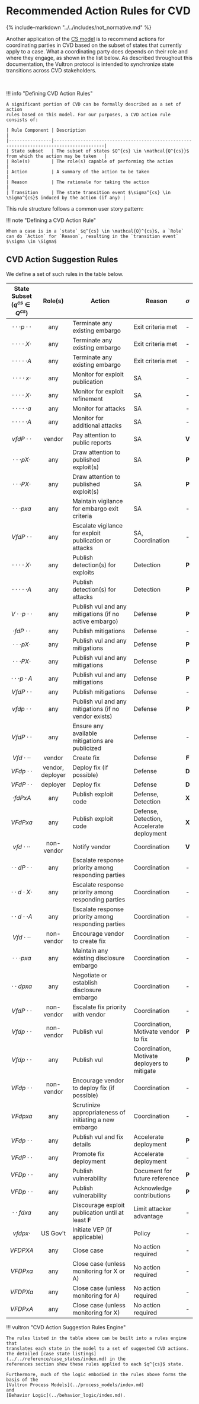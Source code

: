 # Recommended Action Rules for CVD

{% include-markdown "../../includes/not_normative.md" %}

Another application of the [CS model](../process_models/cs/index.md) is to
recommend actions for coordinating parties in CVD based on the subset of states that
currently apply to a case. What a coordinating party does depends on
their role and where they engage, as shown in the list below. As
described throughout this documentation, the Vultron protocol is intended
to synchronize state transitions across CVD stakeholders.

<!-- for spacing -->
<br/>

!!! info "Defining CVD Action Rules"

    A significant portion of CVD can be formally described as a set of action
    rules based on this model. For our purposes, a CVD action rule consists of:
    
    | Rule Component | Description                                                                             |
    |----------------|-----------------------------------------------------------------------------------------|
    | State subset   | The subset of states $Q^{cs} \in \mathcal{Q^{cs}}$ from which the action may be taken   |
    | Role(s)        | The role(s) capable of performing the action                                            |
    | Action         | A summary of the action to be taken                                                     |
    | Reason         | The rationale for taking the action                                                     |
    | Transition     | The state transition event $\sigma^{cs} \in \Sigma^{cs}$ induced by the action (if any) |

This rule structure follows a common user story pattern:

!!! note "Defining a CVD Action Rule"

    When a case is in a `state` $q^{cs} \in \mathcal{Q}^{cs}$, a `Role`
    can do `Action` for `Reason`, resulting in the `transition event`
    $\sigma \in \Sigma$

## CVD Action Suggestion Rules

We define a set of such rules in the table below.

| State Subset<br/>($q^{cs} \in Q^{cs}$) |     Role(s)      | Action                                                 | Reason                                       | $\sigma$ |
|:--------------------------------------:|:----------------:|--------------------------------------------------------|----------------------------------------------|:--------:|
|     $\cdot\cdot\cdot p \cdot\cdot$     |       any        | Terminate any existing embargo                         | Exit criteria met                            |    -     |
|     $\cdot\cdot\cdot\cdot X \cdot$     |       any        | Terminate any existing embargo                         | Exit criteria met                            |    -     |
|     $\cdot\cdot\cdot\cdot\cdot A$      |       any        | Terminate any existing embargo                         | Exit criteria met                            |    -     |
|     $\cdot\cdot\cdot\cdot x\cdot$      |       any        | Monitor for exploit publication                        | SA                                           |    -     |
|     $\cdot\cdot\cdot\cdot X\cdot$      |       any        | Monitor for exploit refinement                         | SA                                           |    -     |
|     $\cdot\cdot\cdot\cdot\cdot a$      |       any        | Monitor for attacks                                    | SA                                           |    -     |
|     $\cdot\cdot\cdot\cdot\cdot A$      |       any        | Monitor for additional attacks                         | SA                                           |    -     |
|            $vfdP\cdot\cdot$            |      vendor      | Pay attention to public reports                        | SA                                           |  **V**   |
|       $\cdot\cdot\cdot pX\cdot$        |       any        | Draw attention to published exploit(s)                 | SA                                           |  **P**   |
|       $\cdot\cdot\cdot PX\cdot$        |       any        | Draw attention to published exploit(s)                 | SA                                           |  **P**   |
|         $\cdot\cdot\cdot pxa$          |       any        | Maintain vigilance for embargo exit criteria           | SA                                           |    -     |
|            $VfdP\cdot\cdot$            |       any        | Escalate vigilance for exploit publication or attacks  | SA, Coordination                             |    -     |
|     $\cdot\cdot\cdot\cdot X\cdot$      |       any        | Publish detection(s) for exploits                      | Detection                                    |  **P**   |
|     $\cdot\cdot\cdot\cdot\cdot A$      |       any        | Publish detection(s) for attacks                       | Detection                                    |  **P**   |
|       $V\cdot\cdot p\cdot\cdot$        |       any        | Publish vul and any mitigations (if no active embargo) | Defense                                      |  **P**   |
|         $\cdot fdP \cdot\cdot$         |       any        | Publish mitigations                                    | Defense                                      |    -     |
|       $\cdot\cdot\cdot pX \cdot$       |       any        | Publish vul and any mitigations                        | Defense                                      |  **P**   |
|       $\cdot\cdot\cdot PX \cdot$       |       any        | Publish vul and any mitigations                        | Defense                                      |  **P**   |
|       $\cdot\cdot\cdot p\cdot A$       |       any        | Publish vul and any mitigations                        | Defense                                      |  **P**   |
|            $VfdP\cdot\cdot$            |       any        | Publish mitigations                                    | Defense                                      |    -     |
|            $vfdp\cdot\cdot$            |       any        | Publish vul and any mitigations (if no vendor exists)  | Defense                                      |  **P**   |
|            $VfdP\cdot\cdot$            |       any        | Ensure any available mitigations are publicized        | Defense                                      |    -     |
|          $Vfd\cdot\cdot\cdot$          |      vendor      | Create fix                                             | Defense                                      |  **F**   |
|            $VFdp\cdot\cdot$            | vendor, deployer | Deploy fix (if possible)                               | Defense                                      |  **D**   |
|            $VFdP\cdot\cdot$            |     deployer     | Deploy fix                                             | Defense                                      |  **D**   |
|             $\cdot fdPxA$              |       any        | Publish exploit code                                   | Defense, Detection                           |  **X**   |
|                $VFdPxa$                |       any        | Publish exploit code                                   | Defense, Detection, Accelerate deployment    |  **X**   |
|          $vfd\cdot\cdot\cdot$          |    non-vendor    | Notify vendor                                          | Coordination                                 |  **V**   |
|       $\cdot\cdot dP\cdot\cdot$        |       any        | Escalate response priority among responding parties    | Coordination                                 |    -     |
|       $\cdot\cdot d\cdot X\cdot$       |       any        | Escalate response priority among responding parties    | Coordination                                 |    -     |
|       $\cdot\cdot d\cdot\cdot A$       |       any        | Escalate response priority among responding parties    | Coordination                                 |    -     |
|          $Vfd\cdot\cdot\cdot$          |    non-vendor    | Encourage vendor to create fix                         | Coordination                                 |    -     |
|         $\cdot\cdot\cdot pxa$          |       any        | Maintain any existing disclosure embargo               | Coordination                                 |    -     |
|           $\cdot\cdot dpxa$            |       any        | Negotiate or establish disclosure embargo              | Coordination                                 |    -     |
|            $VfdP\cdot\cdot$            |    non-vendor    | Escalate fix priority with vendor                      | Coordination                                 |    -     |
|            $Vfdp\cdot\cdot$            |    non-vendor    | Publish vul                                            | Coordination, Motivate vendor to fix         |  **P**   |
|            $Vfdp\cdot\cdot$            |       any        | Publish vul                                            | Coordination, Motivate deployers to mitigate |  **P**   |
|            $VFdp\cdot\cdot$            |    non-vendor    | Encourage vendor to deploy fix (if possible)           | Coordination                                 |    -     |
|                $VFdpxa$                |       any        | Scrutinize appropriateness of initiating a new embargo | Coordination                                 |    -     |
|            $VFdp\cdot\cdot$            |       any        | Publish vul and fix details                            | Accelerate deployment                        |  **P**   |
|            $VFdP\cdot\cdot$            |       any        | Promote fix deployment                                 | Accelerate deployment                        |    -     |
|            $VFDp\cdot\cdot$            |       any        | Publish vulnerability                                  | Document for future reference                |  **P**   |
|            $VFDp\cdot\cdot$            |       any        | Publish vulnerability                                  | Acknowledge contributions                    |  **P**   |
|           $\cdot\cdot fdxa$            |       any        | Discourage exploit publication until at least **F**    | Limit attacker advantage                     |    -     |
|              $vfdpx\cdot$              |     US Gov't     | Initiate VEP (if applicable)                           | Policy                                       |    -     |
|                $VFDPXA$                |       any        | Close case                                             | No action required                           |    -     |
|                $VFDPxa$                |       any        | Close case (unless monitoring for X or A)              | No action required                           |    -     |
|                $VFDPXa$                |       any        | Close case (unless monitoring for A)                   | No action required                           |    -     |
|                $VFDPxA$                |       any        | Close case (unless monitoring for X)                   | No action required                           |    -     |

!!! vultron "CVD Action Suggestion Rules Engine"

    The rules listed in the table above can be built into a rules engine that
    translates each state in the model to a set of suggested CVD actions.
    The detailed [case state listings](../../reference/case_states/index.md) in the
    references section show these rules applied to each $q^{cs}$ state.

    Furthermore, much of the logic embodied in the rules above forms the basis of the
    [Vultron Process Models](../process_models/index.md)
    and
    [Behavior Logic](../behavior_logic/index.md).
